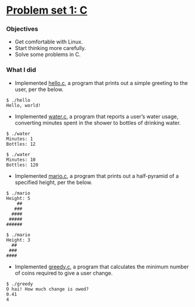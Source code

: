 # [Problem set 1: C](http://docs.cs50.net/2016/fall/psets/1/pset1.html)

### Objectives  
+ Get comfortable with Linux.
+ Start thinking more carefully.
+ Solve some problems in C.

### What I did

+ Implemented [hello.c](https://github.com/mkczarkowski/harvard-cs50/tree/master/pset1/hello.c), a program that prints out a simple greeting to the user, per the below.
```
$ ./hello
Hello, world!
```
+ Implemented [water.c](https://github.com/mkczarkowski/harvard-cs50/tree/master/pset1/water.c), a program that reports a user’s water usage, converting minutes spent in the shower to bottles of drinking water.
```
$ ./water
Minutes: 1
Bottles: 12

$ ./water
Minutes: 10
Bottles: 120
```
+ Implemented [mario.c](https://github.com/mkczarkowski/harvard-cs50/tree/master/pset1/mario.c), a program that prints out a half-pyramid of a specified height, per the below.
```
$ ./mario
Height: 5
    ##
   ###
  ####
 #####
######

$ ./mario
Height: 3
  ##
 ###
####
```
+ Implemented [greedy.c](https://github.com/mkczarkowski/harvard-cs50/tree/master/pset1/greedy.c), a program that calculates the minimum number of coins required to give a user change.
```
$ ./greedy
O hai! How much change is owed?
0.41
4
```